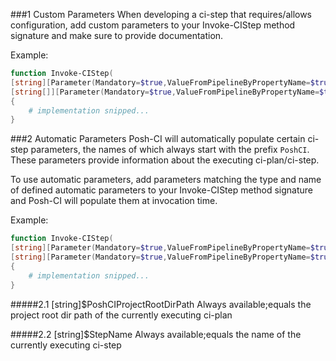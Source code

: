 ###1 Custom Parameters
When developing a ci-step that requires/allows configuration, add custom parameters to your Invoke-CIStep method signature and make sure to provide documentation.

Example:
```PowerShell
function Invoke-CIStep(
[string][Parameter(Mandatory=$true,ValueFromPipelineByPropertyName=$true)]$CustomParam1,
[string[]][Parameter(Mandatory=$true,ValueFromPipelineByPropertyName=$true)]$CustomParam2)
{
    # implementation snipped...
}

```

###2 Automatic Parameters
Posh-CI will automatically populate certain ci-step parameters, the names of which always start with the prefix `PoshCI`.
These parameters provide information about the executing ci-plan/ci-step. 

To use automatic parameters, add parameters matching the type and name of defined automatic parameters to your Invoke-CIStep method signature and Posh-CI will populate them at invocation time.

Example:
```PowerShell
function Invoke-CIStep(
[string][Parameter(Mandatory=$true,ValueFromPipelineByPropertyName=$true)]$PoshCIProjectRootDirPath,
[string][Parameter(Mandatory=$true,ValueFromPipelineByPropertyName=$true)]$PoshCIStepName)
{
    # implementation snipped...
}

```

#####2.1 [string]$PoshCIProjectRootDirPath
Always available;equals the project root dir path of the currently executing ci-plan

#####2.2 [string]$StepName
Always available;equals the name of the currently executing ci-step
